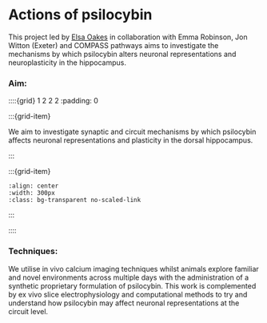 # Actions of psilocybin 

This project led by [Elsa Oakes](../our-team/members/elsaoakes) in collaboration with Emma Robinson, Jon Witton (Exeter) and COMPASS pathways aims to investigate the mechanisms by which psilocybin alters neuronal representations and neuroplasticity in the hippocampus. 



### Aim:

::::{grid} 1 2 2 2
:padding: 0

:::{grid-item}

We aim to investigate synaptic and circuit mechanisms by which psilocybin affects neuronal representations and plasticity in the dorsal hippocampus. 

:::

:::{grid-item}


```{image} ../img/projects/psilocybin_calcium.png 
:align: center
:width: 300px
:class: bg-transparent no-scaled-link
```

:::

::::


### Techniques:
We utilise in vivo calcium imaging techniques whilst animals explore familiar and novel environments across multiple days with the administration of a synthetic proprietary formulation of psilocybin. This work is complemented by ex vivo slice electrophysiology and computational methods to try and understand how psilocybin may affect neuronal representations at the circuit level. 


&nbsp;






